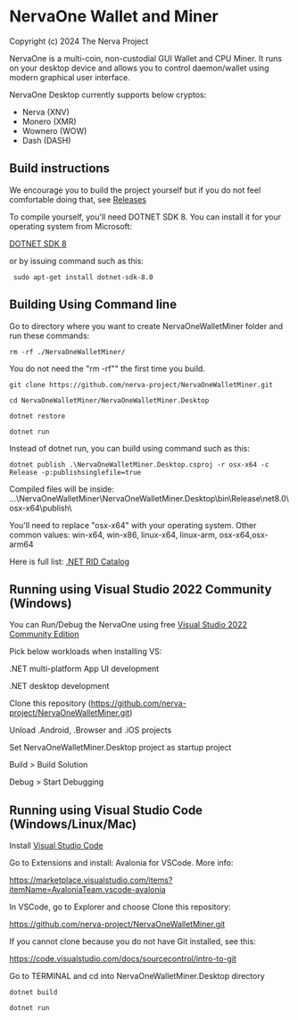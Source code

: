 # NervaOne Wallet and Miner
Copyright (c) 2024 The Nerva Project

NervaOne is a multi-coin, non-custodial GUI Wallet and CPU Miner. It runs on your desktop device and allows you to control daemon/wallet using modern graphical user interface.

NervaOne Desktop currently supports below cryptos:

- Nerva (XNV)
- Monero (XMR)
- Wownero (WOW)
- Dash (DASH)

## Build instructions
We encourage you to build the project yourself but if you do not feel comfortable doing that, see [Releases][releases-link]


To compile yourself, you'll need DOTNET SDK 8. You can install it for your operating system from Microsoft:

[DOTNET SDK 8][dotnet-sdk-8]


or by issuing command such as this:
```
 sudo apt-get install dotnet-sdk-8.0
```
 
## Building Using Command line
Go to directory where you want to create NervaOneWalletMiner folder and run these commands:

```
rm -rf ./NervaOneWalletMiner/
```
You do not need the "rm -rf"" the first time you build.

```
git clone https://github.com/nerva-project/NervaOneWalletMiner.git
```

```
cd NervaOneWalletMiner/NervaOneWalletMiner.Desktop
```

```
dotnet restore
```

```
dotnet run
```


Instead of dotnet run, you can build using command such as this:

```
dotnet publish .\NervaOneWalletMiner.Desktop.csproj -r osx-x64 -c Release -p:publishsinglefile=true
```

Compiled files will be inside:  ...\NervaOneWalletMiner\NervaOneWalletMiner.Desktop\bin\Release\net8.0\osx-x64\publish\

You'll need to replace "osx-x64" with your operating system. Other common values: 
win-x64, win-x86, linux-x64, linux-arm, osx-x64,osx-arm64

Here is full list: [.NET RID Catalog][rid-catalog]


## Running using Visual Studio 2022 Community (Windows)
You can Run/Debug the NervaOne using free [Visual Studio 2022 Community Edition][visual-studio]


Pick below workloads when installing VS:

.NET multi-platform App UI development

.NET desktop development


Clone this repository (https://github.com/nerva-project/NervaOneWalletMiner.git)

Unload .Android, .Browser and .iOS projects

Set NervaOneWalletMiner.Desktop project as startup project

Build > Build Solution

Debug > Start Debugging


## Running using Visual Studio Code (Windows/Linux/Mac)
Install [Visual Studio Code][visual-studio]

Go to Extensions and install: Avalonia for VSCode. More info:

https://marketplace.visualstudio.com/items?itemName=AvaloniaTeam.vscode-avalonia

In VSCode, go to Explorer and choose Clone this repository:

https://github.com/nerva-project/NervaOneWalletMiner.git

If you cannot clone because you do not have Git installed, see this:

https://code.visualstudio.com/docs/sourcecontrol/intro-to-git

Go to TERMINAL and cd into NervaOneWalletMiner.Desktop directory

```
dotnet build
```

```
dotnet run 
```


<!-- Reference links -->
[dotnet-sdk-8]: https://dotnet.microsoft.com/en-us/download/dotnet/8.0
[releases-link]: https://github.com/nerva-project/NervaOneWalletMiner/releases
[rid-catalog]: https://learn.microsoft.com/en-us/dotnet/core/rid-catalog
[visual-studio]: https://visualstudio.microsoft.com/